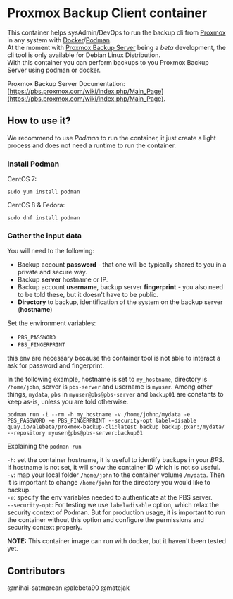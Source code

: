 # Proxmox Backup Client container  

This container helps sysAdmin/DevOps to run the backup cli from [Proxmox](https://proxmox.com/en/) in any system with [Docker](https://www.docker.com/)/[Podman](https://podman.io/).  
At the moment with [Proxmox Backup Server](https://pbs.proxmox.com/wiki/index.php/Main_Page) being a *beta* development, the cli tool is only available for Debian Linux Distribution.  
With this container you can perform backups to you Proxmox Backup Server using podman or docker.

Proxmox Backup Server Documentation: [https://pbs.proxmox.com/wiki/index.php/Main_Page](https://pbs.proxmox.com/wiki/index.php/Main_Page).  

## How to use it?

We recommend to use *Podman* to run the container, it just create a light process and does not need a runtime to run the container.

### Install Podman

CentOS 7:

`sudo yum install podman`

CentOS 8 & Fedora:

`sudo dnf install podman`

### Gather the input data

You will need to the following:

* Backup account **password** - that one will be typically shared to you in a private and secure way.
* Backup **server** hostname or IP.
* Backup account **username**, backup server **fingerprint** - you also need to be told these, but it doesn't have to be public.
* **Directory** to backup, identification of the system on the backup server (**hostname**)

Set the environment variables:

* `PBS_PASSWORD`
* `PBS_FINGERPRINT`

this env are necessary because the container tool is not able to interact a ask for password and fingerprint.  

In the following example, hostname is set to `my_hostname`, directory is `/home/john`, server is `pbs-server` and username is `myuser`.
Among other things, `mydata`, `pbs` in `myuser@pbs@pbs-server` and `backup01` are constants to keep as-is, unless you are told otherwise.

`podman run -i --rm -h my_hostname -v /home/john:/mydata -e PBS_PASSWORD -e PBS_FINGERPRINT --security-opt label=disable quay.io/alebeta/proxmox-backup-cli:latest backup backup.pxar:/mydata/ --repository myuser@pbs@pbs-server:backup01`

Explaining the `podman run`

`-h`: set the container hostname, it is useful to identify backups in your *BPS*. If hostname is not set, it will show the container ID which is not so useful.  
`-v`: map your local folder `/home/john` to the container volume `/mydata`. Then it is important to change `/home/john` for the directory you would like to backup.  
`-e`: specify the env variables needed to authenticate at the PBS server.  
`--security-opt`: For testing we use `label=disable` option, which relax the security context of Podman. But for production usage, it is important to run the container without this option and configure the permissions and security context properly.  

**NOTE:** This container image can run with docker, but it haven't been tested yet.

## Contributors

@mihai-satmarean @alebeta90 @matejak
